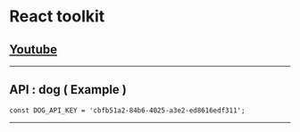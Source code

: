 # React toolkit 
## [Youtube](https://www.youtube.com/watch?v=9zySeP5vH9c)  

---  

## API : dog  ( Example )  

`const DOG_API_KEY = 'cbfb51a2-84b6-4025-a3e2-ed8616edf311';`  

---   


